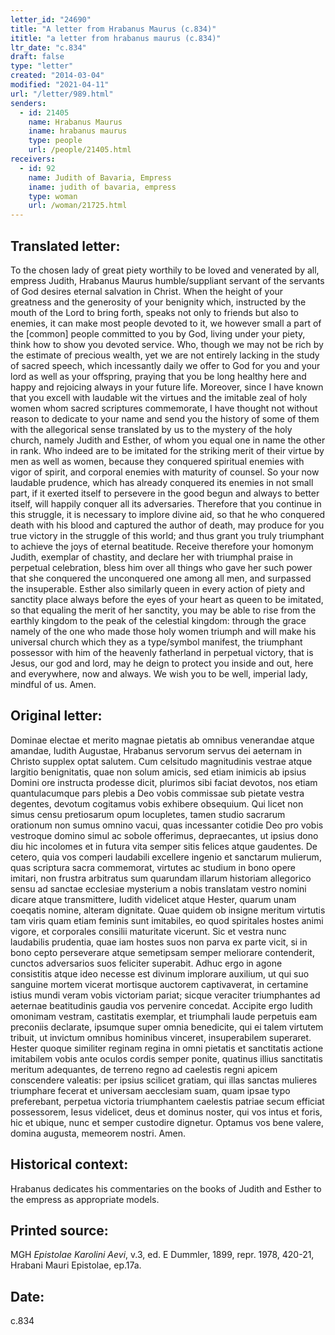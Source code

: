 ```yaml
---
letter_id: "24690"
title: "A letter from Hrabanus Maurus (c.834)"
ititle: "a letter from hrabanus maurus (c.834)"
ltr_date: "c.834"
draft: false
type: "letter"
created: "2014-03-04"
modified: "2021-04-11"
url: "/letter/989.html"
senders:
  - id: 21405
    name: Hrabanus Maurus
    iname: hrabanus maurus
    type: people
    url: /people/21405.html
receivers:
  - id: 92
    name: Judith of Bavaria, Empress
    iname: judith of bavaria, empress
    type: woman
    url: /woman/21725.html
---
```

<h2> Translated letter:</h2>To the chosen lady of great piety worthily to be loved and venerated by all, empress Judith, Hrabanus Maurus humble/suppliant servant of the servants of God desires eternal salvation in Christ.
When the height of your greatness and the generosity of your benignity which, instructed by the mouth of the Lord to bring forth, speaks not only to friends but also to enemies, it can make most people devoted to it, we however small a part of the [common] people committed to you by God, living under your piety, think how to show you devoted service.  Who, though we may not be rich by the estimate of precious wealth, yet we are not entirely lacking in the study of sacred speech, which incessantly daily we offer to God for you and your lord as well as your offspring, praying that you be long healthy here and happy and rejoicing always in your future life.
Moreover, since I have known that you excell with laudable wit the virtues and the imitable zeal of holy women whom sacred scriptures commemorate, I have thought not without reason to dedicate to your name and send you the history of some of them with the allegorical sense translated by us to the mystery of the holy church, namely Judith and Esther, of whom you equal one in name the other in rank.  Who indeed are to be imitated for the striking merit of their virtue by men as well as women, because they conquered spiritual enemies with vigor of spirit, and corporal enemies with maturity of counsel.  So your now laudable prudence, which has already conquered its enemies in not small part, if it exerted itself to persevere in the good begun and always to better itself, will happily conquer all its adversaries.  Therefore that you continue in this struggle, it is necessary to implore divine aid, so that he who conquered death with his blood and captured the author of death,  may produce for you true victory in the struggle of this world; and thus grant you truly triumphant to achieve the joys of eternal beatitude.
Receive therefore your homonym Judith, exemplar of chastity, and declare her with triumphal praise in perpetual celebration, bless him over all things who gave her such power that she conquered the unconquered one among all men, and surpassed the insuperable.  Esther also similarly queen in every action of piety and sanctity place always before the eyes of your heart as queen to be imitated, so that equaling the merit of her sanctity, you may be able to rise from the earthly kingdom to the peak of the celestial kingdom:  through the grace namely of the one who made those holy women triumph and will make his universal church which they as a type/symbol manifest,  the triumphant possessor with him of the heavenly fatherland in perpetual victory, that is Jesus, our god and lord, may he deign to protect you inside and out, here and everywhere, now and always.
We wish you to be well, imperial lady, mindful of us.  Amen.
<h2 class="mt-4"> Original letter:</h2>Dominae electae et merito magnae pietatis ab omnibus venerandae atque amandae, Iudith Augustae, Hrabanus servorum servus dei aeternam in Christo supplex optat salutem.
Cum celsitudo magnitudinis vestrae atque largitio benignitatis, quae non solum amicis, sed etiam inimicis ab ipsius Domini ore instructa prodesse dicit, plurimos sibi faciat devotos, nos etiam quantulacumque pars plebis a Deo vobis commissae sub pietate vestra degentes, devotum cogitamus vobis exhibere obsequium.  Qui licet non simus censu pretiosarum opum locupletes, tamen studio sacrarum orationum non sumus omnino vacui, quas incessanter cotidie Deo pro vobis vestroque domino simul ac sobole offerimus, depraecantes, ut ipsius dono diu hic incolomes et in futura vita semper sitis felices atque gaudentes.
De cetero, quia vos comperi laudabili excellere ingenio et sanctarum mulierum, quas scriptura sacra commemorat, virtutes ac studium in bono opere imitari, non frustra arbitratus sum quarundam illarum historiam allegorico sensu ad sanctae ecclesiae mysterium a nobis translatam vestro nomini dicare atque transmittere, Iudith videlicet atque Hester, quarum unam coeqatis nomine, alteram dignitate.  Quae quidem ob insigne meritum virtutis tam viris quam etiam feminis sunt imitabiles, eo quod spiritales hostes animi vigore, et corporales consilii maturitate vicerunt.  Sic et vestra nunc laudabilis prudentia, quae iam hostes suos non parva ex parte vicit, si in bono cepto perseverare atque semetipsam semper meliorare contenderit, cunctos adversarios suos feliciter superabit.  Adhuc ergo in agone consistitis atque ideo necesse est divinum implorare auxilium, ut qui suo sanguine mortem vicerat mortisque auctorem captivaverat, in certamine istius mundi veram vobis victoriam pariat; sicque veraciter triumphantes ad aeternae beatitudinis gaudia vos pervenire concedat.
Accipite ergo Iudith omonimam vestram, castitatis exemplar, et triumphali laude perpetuis eam preconiis declarate, ipsumque super omnia benedicite, qui ei talem virtutem tribuit, ut invictum omnibus hominibus vinceret, insuperabilem superaret.  Hester quoque similiter reginam regina in omni pietatis et sanctitatis actione imitabilem vobis ante oculos cordis semper ponite, quatinus illius sanctitatis meritum adequantes, de terreno regno ad caelestis regni apicem conscendere valeatis:  per ipsius scilicet gratiam, qui illas sanctas mulieres triumphare fecerat et universam aecclesiam suam, quam ipsae typo preferebant, perpetua victoria triumphantem caelestis patriae secum efficiat possessorem, Iesus videlicet, deus et dominus noster, qui vos intus et foris, hic et ubique, nunc et semper custodire dignetur.
Optamus vos bene valere, domina augusta, memeorem nostri.  Amen.
<h2 class="mt-4"> Historical context:</h2>Hrabanus dedicates his commentaries on the books of Judith and Esther to the empress as appropriate models.
<h2 class="mt-4"> Printed source:</h2><p>MGH <em>Epistolae Karolini Aevi</em>, v.3, ed. E Dummler, 1899, repr. 1978, 420-21, Hrabani Mauri Epistolae, ep.17a.</p><h2 class="mt-4"> Date:</h2>c.834